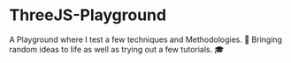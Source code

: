 # ThreeJS-Playground
A Playground where I test a few techniques and Methodologies. 📜 Bringing random ideas to life as well as trying out a few tutorials. 🎓
